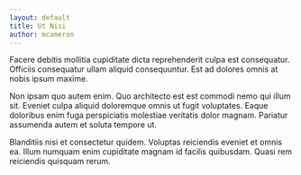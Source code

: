 ```yaml
---
layout: default
title: Ut Nisi
author: mcameron
---
```


Facere debitis mollitia cupiditate dicta reprehenderit culpa est consequatur. Officiis consequatur ullam aliquid consequuntur. Est ad dolores omnis at nobis ipsum maxime.

Non ipsam quo autem enim. Quo architecto est est commodi nemo qui illum sit. Eveniet culpa aliquid doloremque omnis ut fugit voluptates. Eaque doloribus enim fuga perspiciatis molestiae veritatis dolor magnam. Pariatur assumenda autem et soluta tempore ut.

Blanditiis nisi et consectetur quidem. Voluptas reiciendis eveniet et omnis ea. Illum numquam enim cupiditate magnam id facilis quibusdam. Quasi rem reiciendis quisquam rerum.
